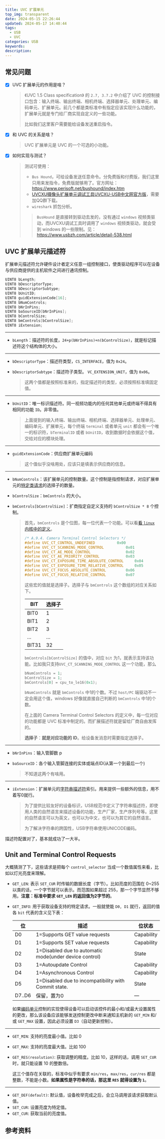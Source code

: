 ```yaml
---
title: UVC 扩展单元
top_img: transparent
date: 2024-05-15 22:26:44
updated: 2024-05-17 14:40:44
tags:
  - USB
  - UVC
categories: USB
keywords:
description:
---
```


## 常见问题

- [x] UVC 扩展单元的作用是啥？

    >《UVC 1.5 Class specification》 的 `2.7, 3.7.2` 中介绍了 UVC 的控制接口包含：输入终端、输出终端、相机终端、选择器单元、处理单元、编码单元、扩展单元。前几个都是类标准中有指定应该实现什么功能的，扩展单元就是专门给厂商实现自定义的一些功能。
    >
    >比如我们这里客户需要能给设备发送重启指令。

- [x] 和 UVC 的关系是啥？

    > UVC 扩展单元是 UVC 的一个可选的小功能。

- [x] 如何实现与测试？

    > 测试可使用：
    >
    > - `Bus Hound`，可给设备发送任意命令。分免费版和付费版，我们这里只用来发指令，免费版就够用了。官方网址：https://www.perisoft.net/bushound/index.htm
    > - [UVCXU摄像头扩展单元调试工具UVCXU-USB中文网官方版](https://www.usbzh.com/article/detail-761.html)，需要加QQ群下载。
    > - `wireshark` 抓包分析。
    >
    > > `BusHound` 是直接转到驱动去发的，没有通过 `windows` 视频类驱动，而UVCXU调试工具时调用了  `windows` 视频类驱动，就会受到 windows 的一些限制。见：https://www.usbzh.com/article/detail-538.html

## UVC 扩展单元描述符

扩展单元描述符允许硬件设计者定义任意一组控制接口，使类驱动程序可以在设备与供应商提供的主机软件之间进行通讯控制。

```C
UINT8 bLength;
UINT8 bDescriptorType;
UINT8 bDescriptorSubtype;
UINT8 bUnitID;
UINT8 guidExtensionCode[16];
UINT8 bNumControls;
UINT8 bNrInPins;
UINT8 baSourceID[bNrInPins];
UINT8 bControlSize;
UINT8 bmControls[bControlSize];
UINT8 iExtension;
```

---

- `bLength`：描述符的长度，`24+p(bNrInPins)+n(bControlSize)`，就是标记描述符这个结构体的大小。

---

- `bDescriptorType`：描述符类型，`CS_INTERFACE`，值为 `0x24`。

- `bDescriptorSubtype`：描述符子类型。 `VC_EXTENSION_UNIT`，值为 `0x06`。

    > 这两个值都是按照标准来的，指定描述符的类型，必须按照标准填固定值。

---

- `bUnitID`：唯一标识描述符。同一视频功能内的任何其他单元或终端不得具有相同的功能 `ID`。非零值。

    > 上面提到的输入终端、输出终端、相机终端、选择器单元、处理单元、编码单元、扩展单元，每个终端 `terminal` 或者单元 `unit` 都会有一个唯一的标识符，`bTerminalID` 或者 `bUnitID`，收到数据时会依据这个值，交给对应的模块处理。

---

- `guidExtensionCode`：供应商扩展单元编码

    > 这个值似乎没啥用处，应该只是填表示供应商的信息。

---

- `bNumControls`：该扩展单元的控制数量。这个控制是指控制请求，对应扩展单元的[特定类请求](https://www.usbzh.com/article/detail-172.html)的选择子的数量。

- `bControlSize`：`bmControls` 的大小。

- `bmControls[bControlSize]`：扩商指定自定义支持的 `bControlSize * 8` 个控制。

    > 首先，`bmControls` 是个位图，每一位代表一个功能。可以看[看 `linux` 内核中的定义](https://elixir.bootlin.com/linux/v5.10/source/include/uapi/linux/usb/video.h#L88)。
    >
    > ```c
    > /* A.9.4. Camera Terminal Control Selectors */
    > #define UVC_CT_CONTROL_UNDEFINED			0x00
    > #define UVC_CT_SCANNING_MODE_CONTROL			0x01
    > #define UVC_CT_AE_MODE_CONTROL				0x02
    > #define UVC_CT_AE_PRIORITY_CONTROL			0x03
    > #define UVC_CT_EXPOSURE_TIME_ABSOLUTE_CONTROL		0x04
    > #define UVC_CT_EXPOSURE_TIME_RELATIVE_CONTROL		0x05
    > #define UVC_CT_FOCUS_ABSOLUTE_CONTROL			0x06
    > #define UVC_CT_FOCUS_RELATIVE_CONTROL			0x07
    > ```
    >
    > 这些宏的值就是选择子。选择子与 `bmControls` 这个数组的对应关系如下。
    >
    > | BIT   | 选择子 |
    > | ----- | ------ |
    > | BIT0  | 1      |
    > | BIT1  | 2      |
    > | BIT2  | 3      |
    > | …     | …      |
    > | BIT31 | 32     |
    >
    > `bmControls[bControlSize]` 的值中，对应 `bit` 为1，就表示支持该功能。比如我只支持`UVC_CT_SCANNING_MODE_CONTROL` 这一个功能，那么
    >
    > ```c
    > bNumControls = 1;
    > bControlSize = 1;
    > bmControls[0] = cpu_to_le16(0x1);
    > ```
    >
    > `bNumControls` 就是 `bmControls` 中1的个数。不过 `host/PC` 端驱动不一定会用这个值，windows 好像就直接自己判断的 `bmControls` 中1的个数。
    >
    > 在上面的 Camera Terminal Control Selectors 的定义中，每一位对应的功能都是 UVC 标准中制定的。而扩展描述符就是留给厂商自由发挥的。
    >
    > **选择子**：**就是对应功能的 ID**。给设备发消息时需要指定选择子。

---

- `bNrInPins`：输入管脚数 p

- `baSourceID`：各个输入管脚连接的实体或端点ID(从第一个到最后一个)

    > 不知道这两个有啥用。

---

- `iExtension`：扩展单元的[字符串描述符](https://www.usbzh.com/article/detail-53.html)索引。用来提供一些额外的信息，用不着写0就行。

    > 为了提供比较友好的设备标识，USB规范中定义了字符串描述符，即使用人类的自然语言来描述设备的功能，生产厂家，生产序列号等。这里的自然语言可以为英文，也可以为中文，也可以为其它的自然语言。
    >
    > 为了解决字符串的跨国性，USB字符串使用UNICODE编码。

描述符配置对了，基本就成功了一大半。

## Unit and Terminal Control Requests

大概猜测了下，这些请求是把每个 `control_selector` 当成一个数值属性来看，比如以灯光亮度来理解。

- `GET_LEN`: 表示 `SET_CUR` 时传输的数据长度（字节）。比如亮度的范围在 0~255 以类的话，一个字节就可以表示。而范围如果超过 255，那一个字节显然不够用。**注意：标准中要求 `GET_LEN` 的返回值为2字节的**。
- `GET_INFO`: 用于获取设备支持的特定请求。一般就使能 `D0, D1` 就行，返回的值各 `bit` 代表的含义见下表：

  | 位     | 描述                                                   | 位状态     |
    | ------ | ------------------------------------------------------ | ---------- |
    | D0     | 1=Supports GET value requests                          | Capability |
    | D1     | 1=Supports SET value requests                          | Capability |
    | D2     | 1=Disabled due to automatic mode(under device control) | State      |
    | D3     | 1=Autoupdate Control                                   | Capability |
    | D4     | 1=Asynchronous Control                                 | Capability |
    | D5     | 1=Disabled due to incompatibility with Commit state.   | State      |
    | D7..D6 | 保留，置为0                                            | —          |
  
  如果[编码单元](https://www.usbzh.com/article/detail-82.html)控制的实现使得设备可以启动该控件的最小和/或最大设置属性的更改，那么该设备应该能够发送控制更改中断来通知主机新的 `GET_MIN` 和/或 `GET_MAX` 设置，因此必须设置 `D3`（自动更新控制）。

---

- `GET_MIN`: 支持的亮度最小值。比如 0

- `GET_MAX`: 支持的亮度最大值。比如 100

- `GET_RES(resolution)`: 获取调整的精度。比如 10，这样的话，调用 `SET_CUR` 时，就只能设置 10 的整数倍。

    这三个值存在关联的，标准中似乎有要求 `min/res`，`max/res`，`cur/res` 都是整数，不能是小数。**如果属性是字符串的话，那这里 `RES` 就得设置为 `1`**。

---

- `GET_DEF(default)`: 默认值，设备枚举完成之后，会立马调用该请求获取默认值。
- `SET_CUR`: 设置亮度为特定值。
- `GET_CUR`: 获取当前的亮度值。

## 参考资料

